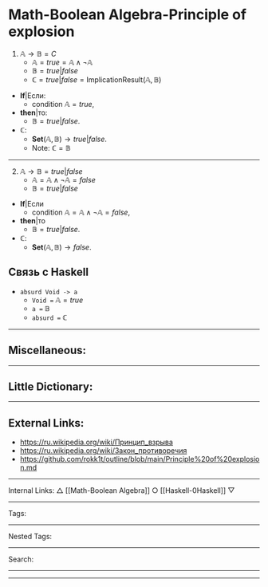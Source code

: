 # Math-Boolean Algebra-Principle of explosion
1. $\mathbb{A} \to \mathbb{B} = C$
	- $\mathbb{A} = true = \mathbb{A} \land \neg \mathbb{A}$
	- $\mathbb{B} = true|false$
	- $\mathbb{C} = true|false = \text{ImplicationResult}(\mathbb{A}, \mathbb{B})$

- **If**|Если:
	- condition $\mathbb{A} = true$,
- **then**|то:
	- $\mathbb{B} = true|false$.
- **$\mathbb{C}$**:
	 - $\mathbf{Set}(\mathbb{A}, \mathbb{B}) \to true|false.$
	 - Note: $\mathbb{C} = \mathbb{B}$
***
2. $\mathbb{A} \to \mathbb{B} = true|false$
	- $\mathbb{A} = \mathbb{A} \land \neg \mathbb{A} = false$
	- $\mathbb{B} = true|false$

- **If**|Если
	- condition $\mathbb{A} = \mathbb{A} \land \neg \mathbb{A} = false$,
- **then**|то
	- $\mathbb{B} = true|false$.
- $\mathbb{C}$: 
	-  $\mathbf{Set}(\mathbb{A}, \mathbb{B}) \to false$.
## Связь с Haskell
- `absurd Void -> a`
	- `Void =` $\mathbb{A} = true$
	- `a =` $\mathbb{B}$
	- `absurd =` $\mathbb{C}$
***
## Miscellaneous:
***
## Little Dictionary:
***
## External Links:
- https://ru.wikipedia.org/wiki/Принцип_взрыва
- https://ru.wikipedia.org/wiki/Закон_противоречия
- https://github.com/rokk1t/outline/blob/main/Principle%20of%20explosion.md
***
Internal Links:
$\bigtriangleup$ [[Math-Boolean Algebra]]
$\bigcirc$ [[Haskell-0Haskell]]
$\bigtriangledown$ 
***
Tags:
***
Nested Tags:
***
Search:
***
***
